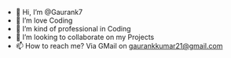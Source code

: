- 👋 Hi, I’m @Gaurank7
- 👀 I’m love Coding
- 🌱 I’m kind of professional in Coding
- 💞️ I’m looking to collaborate on my Projects
- 📫 How to reach me? Via GMail on gaurankkumar21@gmail.com

<!---
Gaurank7/Gaurank7 is a ✨ special ✨ repository because its `README.md` (this file) appears on your GitHub profile.
You can click the Preview link to take a look at your changes.
--->
